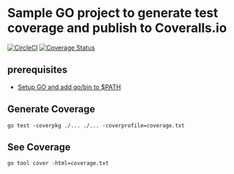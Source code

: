 # Sample GO project to generate test coverage and publish to Coveralls.io

[![CircleCI](https://circleci.com/gh/dharnitski/go-coverage-sample.svg?style=svg)](https://circleci.com/gh/dharnitski/go-coverage-sample)
[![Coverage Status](https://coveralls.io/repos/github/dharnitski/go-coverage-sample/badge.svg?branch=master)](https://coveralls.io/github/dharnitski/go-coverage-sample?branch=master)

## prerequisites

* [Setup GO and add go/bin to $PATH](https://www.contributing.md/2019/04/08/setup-go-on-mac/)

## Generate Coverage

    go test -coverpkg ./... ./... -coverprofile=coverage.txt

## See Coverage

    go tool cover -html=coverage.txt